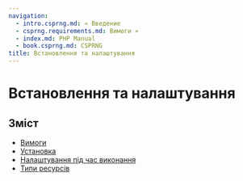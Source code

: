 ```yaml
---
navigation:
  - intro.csprng.md: « Введение
  - csprng.requirements.md: Вимоги »
  - index.md: PHP Manual
  - book.csprng.md: CSPRNG
title: Встановлення та налаштування
---
```

# Встановлення та налаштування

## Зміст

-   [Вимоги](csprng.requirements.md)
-   [Установка](csprng.installation.md)
-   [Налаштування під час виконання](csprng.configuration.md)
-   [Типи ресурсів](csprng.resources.md)

